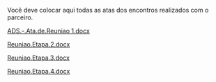 Você deve colocar aqui todas as atas dos encontros realizados com o parceiro.

[ADS.-.Ata.de.Reuniao 1.docx](https://github.com/user-attachments/files/15748103/ADS.-.Ata.de.Reuniao.1.docx)

[Reuniao.Etapa.2.docx](https://github.com/user-attachments/files/15748108/Reuniao.Etapa.2.docx)

[Reuniao.Etapa.3.docx](https://github.com/user-attachments/files/15748109/Reuniao.Etapa.3.docx)

[Reuniao.Etapa.4.docx](https://github.com/user-attachments/files/15754108/Reuniao.Etapa.4.docx)
